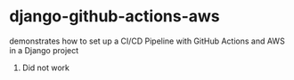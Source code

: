 # django-github-actions-aws
demonstrates how to set up a CI/CD Pipeline with GitHub Actions and AWS in a Django project
1. Did not work
